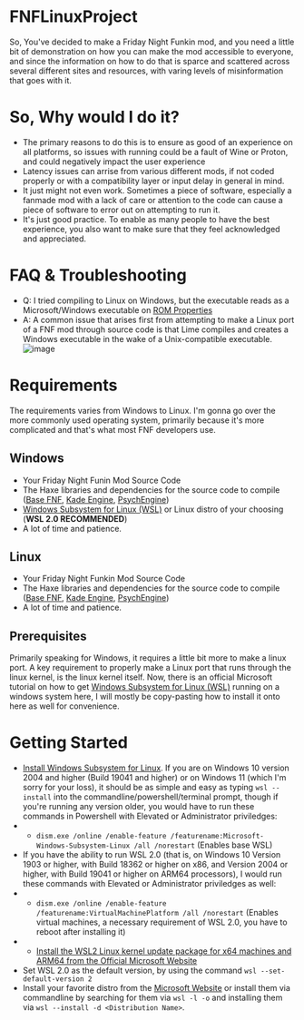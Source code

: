 # FNFLinuxProject
So, You've decided to make a Friday Night Funkin mod,
and you need a little bit of demonstration on how you can make the mod accessible to everyone, and since the information on how to do that is sparce and scattered across several different sites and resources, with varing levels of misinformation that goes with it.

# So, Why would I do it?
- The primary reasons to do this is to ensure as good of an experience on all platforms, so issues with running could be a fault of Wine or Proton, and could negatively impact the user experience
- Latency issues can arrise from various different mods, if not coded properly or with a compatibility layer or input delay in general in mind.
- It just might not even work. Sometimes a piece of software, especially a fanmade mod with a lack of care or attention to the code can cause a piece of software to error out on attempting to run it.
- It's just good practice. To enable as many people to have the best experience, you also want to make sure that they feel acknowledged and appreciated.

# FAQ & Troubleshooting
- Q: I tried compiling to Linux on Windows, but the executable reads as a Microsoft/Windows executable on [ROM Properties](https://github.com/GerbilSoft/rom-properties) 
- A: A common issue that arises first from attempting to make a Linux port of a FNF mod through source code is that Lime compiles and creates a Windows executable in the wake of a Unix-compatible executable.
![image](https://user-images.githubusercontent.com/36903453/139360813-18f93334-a7b2-4fe9-b4c7-098439b9899c.png)

# Requirements
The requirements varies from Windows to Linux. I'm gonna go over the more commonly used operating system, primarily because it's more complicated and that's what most FNF developers use.
## Windows
- Your Friday Night Funin Mod Source Code
- The Haxe libraries and dependencies for the source code to compile ([Base FNF](https://github.com/ninjamuffin99/Funkin), [Kade Engine](https://github.com/KadeDev/Kade-Engine/blob/stable/docs/building.md), [PsychEngine](https://github.com/ShadowMario/FNF-PsychEngine))
- [Windows Subsystem for Linux (WSL)](https://docs.microsoft.com/en-us/windows/wsl/install) or Linux distro of your choosing (**WSL 2.0 RECOMMENDED**)
- A lot of time and patience.
## Linux
- Your Friday Night Funkin Mod Source Code
- The Haxe libraries and dependencies for the source code to compile ([Base FNF](https://github.com/ninjamuffin99/Funkin), [Kade Engine](https://github.com/KadeDev/Kade-Engine/blob/stable/docs/building.md), [PsychEngine](https://github.com/ShadowMario/FNF-PsychEngine))
- A lot of time and patience.
## Prerequisites
Primarily speaking for Windows, it requires a little bit more to make a linux port. A key requirement to properly make a Linux port that runs through the linux kernel, is the linux kernel itself. Now, there is an official Microsoft tutorial on how to get [Windows Subsystem for Linux (WSL)](https://docs.microsoft.com/en-us/windows/wsl/install) running on a windows system here, I will mostly be copy-pasting how to install it onto here as well for convenience. 
# Getting Started
- [Install Windows Subsystem for Linux](https://docs.microsoft.com/en-us/windows/wsl/install). If you are on Windows 10 version 2004 and higher (Build 19041 and higher) or on Windows 11 (which I'm sorry for your loss), it should be as simple and easy as typing `wsl --install` into the commandline/powershell/terminal prompt, though if you're running any version older, you would have to run these commands in Powershell with Elevated or Administrator priviledges:
- - `dism.exe /online /enable-feature /featurename:Microsoft-Windows-Subsystem-Linux /all /norestart` (Enables base WSL)
- If you have the ability to run WSL 2.0 (that is, on Windows 10 Version 1903 or higher, with Build 18362 or higher on x86, and Version 2004 or higher, with Build 19041 or higher on ARM64 processors), I would run these commands with Elevated or Administrator priviledges as well:
- - `dism.exe /online /enable-feature /featurename:VirtualMachinePlatform /all /norestart` (Enables virtual machines, a necessary requirement of WSL 2.0, you have to reboot after installing it)
- - [Install the WSL2 Linux kernel update package for x64 machines and ARM64 from the Official Microsoft Website](https://docs.microsoft.com/en-us/windows/wsl/install-manual#step-4---download-the-linux-kernel-update-package)
- Set WSL 2.0 as the default version, by using the command `wsl --set-default-version 2`
- Install your favorite distro from the [Microsoft Website](https://docs.microsoft.com/en-us/windows/wsl/install-manual#downloading-distributions) or install them via commandline by searching for them via `wsl -l -o` and installing them via `wsl --install -d <Distribution Name>`.
